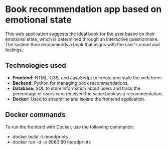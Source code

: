# **Book recommendation app based on emotional state**

This web application suggests the ideal book for the user based on their emotional state, which is determined through an interactive questionnaire. The system then recommends a book that aligns with the user's mood and feelings.

## **Technologies used**

- **Frontend:** HTML, CSS, and JavaScript to create and style the web form.
- **Backend:** Python for managing book recommendations.
- **Database:** SQL to store information about users and track the percentage of users who received the same book as a recommendation.
- **Docker:** Used to streamline and isolate the frontend application.

## **Docker commands**

To run the frontend with Docker, use the following commands:
- docker build -t moodprints .
- docker run -d -p 8080:80 moodprints

